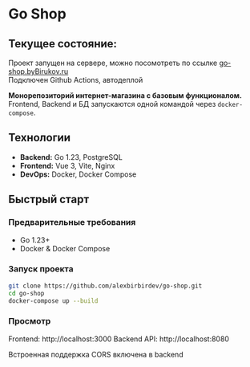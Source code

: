 # Go Shop

## Текущее состояние:
Проект запущен на сервере, можно посомотреть по ссылке [go-shop.byBirukov.ru](http://go-shop.bybirukov.ru)
<br> Подключен Github Actions, автодеплой

**Монорепозиторий интернет-магазина с базовым функционалом.**  
Frontend, Backend и БД запускаются одной командой через `docker-compose`.

## Технологии

- **Backend:** Go 1.23, PostgreSQL
- **Frontend:** Vue 3, Vite, Nginx
- **DevOps:** Docker, Docker Compose


## Быстрый старт

### Предварительные требования

- Go 1.23+
- Docker & Docker Compose

### Запуск проекта

```bash
git clone https://github.com/alexbirbirdev/go-shop.git
cd go-shop
docker-compose up --build
```


### Просмотр
Frontend: http://localhost:3000
Backend API: http://localhost:8080


Встроенная поддержка CORS включена в backend
